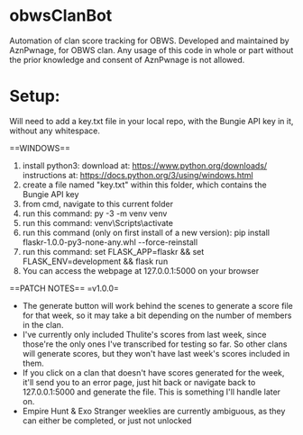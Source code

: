 # obwsClanBot
Automation of clan score tracking for OBWS.
Developed and maintained by AznPwnage, for OBWS clan. Any usage of this code in whole or part without the prior knowledge and consent of AznPwnage is not allowed.

# Setup:
Will need to add a key.txt file in your local repo, with the Bungie API key in it, without any whitespace.

==WINDOWS==
01. install python3: 
	download at: https://www.python.org/downloads/
	instructions at: https://docs.python.org/3/using/windows.html
02. create a file named "key.txt" within this folder, which contains the Bungie API key
03. from cmd, navigate to this current folder
04. run this command: py -3 -m venv venv
05. run this command: venv\Scripts\activate
06. run this command (only on first install of a new version): pip install flaskr-1.0.0-py3-none-any.whl --force-reinstall
07. run this command: set FLASK_APP=flaskr && set FLASK_ENV=development && flask run
08. You can access the webpage at 127.0.0.1:5000 on your browser

==PATCH NOTES==
=v1.0.0=
- The generate button will work behind the scenes to generate a score file for that week, so it may take a bit depending on the number of members in the clan.
- I've currently only included Thulite's scores from last week, since those're the only ones I've transcribed for testing so far. So other clans will generate scores, but they won't have last week's scores included in them.
- If you click on a clan that doesn't have scores generated for the week, it'll send you to an error page, just hit back or navigate back to 127.0.0.1:5000 and generate the file. This is something I'll handle later on.
- Empire Hunt & Exo Stranger weeklies are currently ambiguous, as they can either be completed, or just not unlocked
